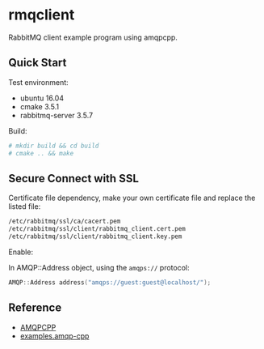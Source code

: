 # rmqclient
RabbitMQ client example program using amqpcpp.

## Quick Start

Test environment:

- ubuntu 16.04
- cmake 3.5.1
- rabbitmq-server 3.5.7

Build:

```bash
# mkdir build && cd build
# cmake .. && make
```

## Secure Connect with SSL

Certificate file dependency, make your own certificate file and replace the listed file:

```bash
/etc/rabbitmq/ssl/ca/cacert.pem
/etc/rabbitmq/ssl/client/rabbitmq_client.cert.pem
/etc/rabbitmq/ssl/client/rabbitmq_client.key.pem
```  

Enable:

In AMQP::Address object, using the `amqps://` protocol:

```cpp
AMQP::Address address("amqps://guest:guest@localhost/");
```

## Reference

- [AMQPCPP](https://github.com/CopernicaMarketingSoftware/AMQP-CPP)
- [examples.amqp-cpp](https://github.com/hoxnox/examples.amqp-cpp)
